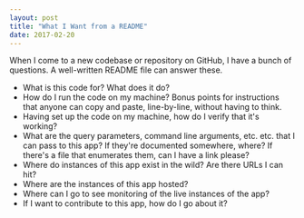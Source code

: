 ```yaml
---
layout: post
title: "What I Want from a README"
date: 2017-02-20
---
```


When I come to a new codebase or repository on GitHub, I have a bunch of questions. A well-written README file can answer these.

* What is this code for? What does it do?
* How do I run the code on my machine? Bonus points for instructions that anyone can copy and paste, line-by-line, without having to think.
* Having set up the code on my machine, how do I verify that it's working?
* What are the query parameters, command line arguments, etc. etc. that I can pass to this app? If they're documented somewhere, where? If there's a file that enumerates them, can I have a link please?
* Where do instances of this app exist in the wild? Are there URLs I can hit?
* Where are the instances of this app hosted?
* Where can I go to see monitoring of the live instances of the app?
* If I want to contribute to this app, how do I go about it?

